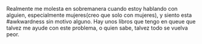 Realmente me molesta en sobremanera cuando estoy hablando con alguien, especialmente mujeres(creo que solo con mujeres), y siento esta #awkwardness sin motivo alguno. Hay unos libros que tengo en queue que talvez me ayude con este problema, o quien sabe, talvez todo se vuelva peor. 